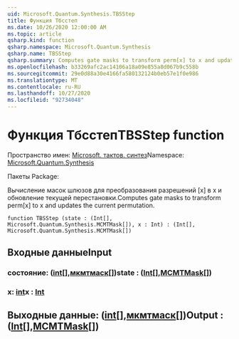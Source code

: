 ```yaml
---
uid: Microsoft.Quantum.Synthesis.TBSStep
title: Функция Тбсстеп
ms.date: 10/26/2020 12:00:00 AM
ms.topic: article
qsharp.kind: function
qsharp.namespace: Microsoft.Quantum.Synthesis
qsharp.name: TBSStep
qsharp.summary: Computes gate masks to transform perm[x] to x and updates the current permutation.
ms.openlocfilehash: b33269afc2ac14106a18a09e855a8d067b9c558b
ms.sourcegitcommit: 29e0d88a30e4166fa580132124b0eb57e1f0e986
ms.translationtype: MT
ms.contentlocale: ru-RU
ms.lasthandoff: 10/27/2020
ms.locfileid: "92734048"
---
```

# <a name="tbsstep-function"></a><span data-ttu-id="796c4-102">Функция Тбсстеп</span><span class="sxs-lookup"><span data-stu-id="796c4-102">TBSStep function</span></span>

<span data-ttu-id="796c4-103">Пространство имен: [Microsoft. тактов. синтез](xref:Microsoft.Quantum.Synthesis)</span><span class="sxs-lookup"><span data-stu-id="796c4-103">Namespace: [Microsoft.Quantum.Synthesis](xref:Microsoft.Quantum.Synthesis)</span></span>

<span data-ttu-id="796c4-104">Пакеты [](https://nuget.org/packages/)</span><span class="sxs-lookup"><span data-stu-id="796c4-104">Package: [](https://nuget.org/packages/)</span></span>


<span data-ttu-id="796c4-105">Вычисление масок шлюзов для преобразования разрешений [x] в x и обновление текущей перестановки.</span><span class="sxs-lookup"><span data-stu-id="796c4-105">Computes gate masks to transform perm[x] to x and updates the current permutation.</span></span>

```qsharp
function TBSStep (state : (Int[], Microsoft.Quantum.Synthesis.MCMTMask[]), x : Int) : (Int[], Microsoft.Quantum.Synthesis.MCMTMask[])
```


## <a name="input"></a><span data-ttu-id="796c4-106">Входные данные</span><span class="sxs-lookup"><span data-stu-id="796c4-106">Input</span></span>

### <a name="state--intmcmtmask"></a><span data-ttu-id="796c4-107">состояние: ([int](xref:microsoft.quantum.lang-ref.int)[],[мкмтмаск](xref:Microsoft.Quantum.Synthesis.MCMTMask)[])</span><span class="sxs-lookup"><span data-stu-id="796c4-107">state : ([Int](xref:microsoft.quantum.lang-ref.int)[],[MCMTMask](xref:Microsoft.Quantum.Synthesis.MCMTMask)[])</span></span>




### <a name="x--int"></a><span data-ttu-id="796c4-108">x: [int](xref:microsoft.quantum.lang-ref.int)</span><span class="sxs-lookup"><span data-stu-id="796c4-108">x : [Int](xref:microsoft.quantum.lang-ref.int)</span></span>





## <a name="output--intmcmtmask"></a><span data-ttu-id="796c4-109">Выходные данные: ([int](xref:microsoft.quantum.lang-ref.int)[],[мкмтмаск](xref:Microsoft.Quantum.Synthesis.MCMTMask)[])</span><span class="sxs-lookup"><span data-stu-id="796c4-109">Output : ([Int](xref:microsoft.quantum.lang-ref.int)[],[MCMTMask](xref:Microsoft.Quantum.Synthesis.MCMTMask)[])</span></span>

